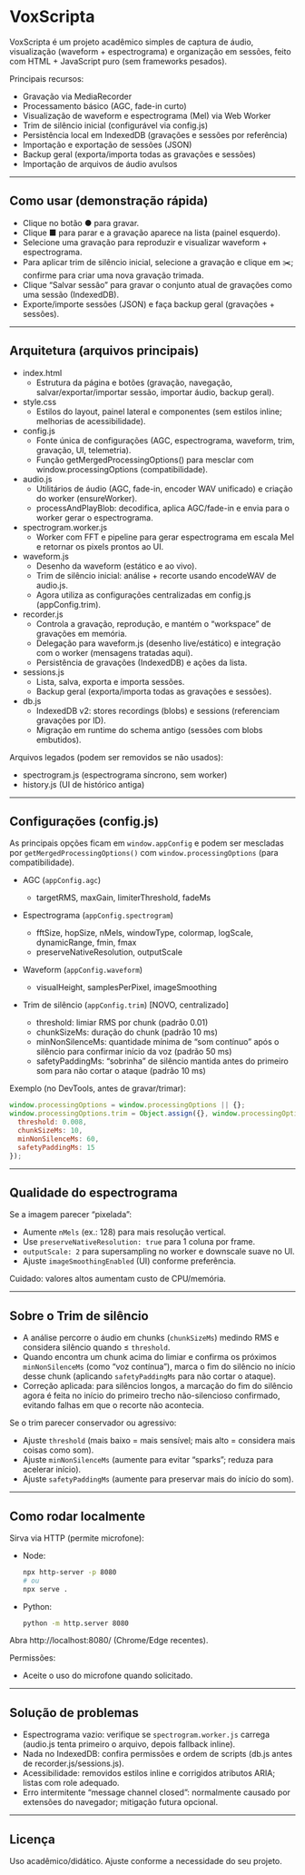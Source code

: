 # VoxScripta

VoxScripta é um projeto acadêmico simples de captura de áudio, visualização (waveform + espectrograma) e organização em sessões, feito com HTML + JavaScript puro (sem frameworks pesados).

Principais recursos:
- Gravação via MediaRecorder
- Processamento básico (AGC, fade-in curto)
- Visualização de waveform e espectrograma (Mel) via Web Worker
- Trim de silêncio inicial (configurável via config.js)
- Persistência local em IndexedDB (gravações e sessões por referência)
- Importação e exportação de sessões (JSON)
- Backup geral (exporta/importa todas as gravações e sessões)
- Importação de arquivos de áudio avulsos

---

## Como usar (demonstração rápida)

- Clique no botão ● para gravar.
- Clique ■ para parar e a gravação aparece na lista (painel esquerdo).
- Selecione uma gravação para reproduzir e visualizar waveform + espectrograma.
- Para aplicar trim de silêncio inicial, selecione a gravação e clique em ✂️; confirme para criar uma nova gravação trimada.
- Clique “Salvar sessão” para gravar o conjunto atual de gravações como uma sessão (IndexedDB).
- Exporte/importe sessões (JSON) e faça backup geral (gravações + sessões).

---

## Arquitetura (arquivos principais)

- index.html
  - Estrutura da página e botões (gravação, navegação, salvar/exportar/importar sessão, importar áudio, backup geral).
- style.css
  - Estilos do layout, painel lateral e componentes (sem estilos inline; melhorias de acessibilidade).
- config.js
  - Fonte única de configurações (AGC, espectrograma, waveform, trim, gravação, UI, telemetria).
  - Função getMergedProcessingOptions() para mesclar com window.processingOptions (compatibilidade).
- audio.js
  - Utilitários de áudio (AGC, fade-in, encoder WAV unificado) e criação do worker (ensureWorker).
  - processAndPlayBlob: decodifica, aplica AGC/fade-in e envia para o worker gerar o espectrograma.
- spectrogram.worker.js
  - Worker com FFT e pipeline para gerar espectrograma em escala Mel e retornar os pixels prontos ao UI.
- waveform.js
  - Desenho da waveform (estático e ao vivo).
  - Trim de silêncio inicial: análise + recorte usando encodeWAV de audio.js.
  - Agora utiliza as configurações centralizadas em config.js (appConfig.trim).
- recorder.js
  - Controla a gravação, reprodução, e mantém o “workspace” de gravações em memória.
  - Delegação para waveform.js (desenho live/estático) e integração com o worker (mensagens tratadas aqui).
  - Persistência de gravações (IndexedDB) e ações da lista.
- sessions.js
  - Lista, salva, exporta e importa sessões.
  - Backup geral (exporta/importa todas as gravações e sessões).
- db.js
  - IndexedDB v2: stores recordings (blobs) e sessions (referenciam gravações por ID).
  - Migração em runtime do schema antigo (sessões com blobs embutidos).

Arquivos legados (podem ser removidos se não usados):
- spectrogram.js (espectrograma síncrono, sem worker)
- history.js (UI de histórico antiga)

---

## Configurações (config.js)

As principais opções ficam em `window.appConfig` e podem ser mescladas por `getMergedProcessingOptions()` com `window.processingOptions` (para compatibilidade).

- AGC (`appConfig.agc`)
  - targetRMS, maxGain, limiterThreshold, fadeMs

- Espectrograma (`appConfig.spectrogram`)
  - fftSize, hopSize, nMels, windowType, colormap, logScale, dynamicRange, fmin, fmax
  - preserveNativeResolution, outputScale

- Waveform (`appConfig.waveform`)
  - visualHeight, samplesPerPixel, imageSmoothing

- Trim de silêncio (`appConfig.trim`) [NOVO, centralizado]
  - threshold: limiar RMS por chunk (padrão 0.01)
  - chunkSizeMs: duração do chunk (padrão 10 ms)
  - minNonSilenceMs: quantidade mínima de “som contínuo” após o silêncio para confirmar início da voz (padrão 50 ms)
  - safetyPaddingMs: “sobrinha” de silêncio mantida antes do primeiro som para não cortar o ataque (padrão 10 ms)

Exemplo (no DevTools, antes de gravar/trimar):
```js
window.processingOptions = window.processingOptions || {};
window.processingOptions.trim = Object.assign({}, window.processingOptions.trim, {
  threshold: 0.008,
  chunkSizeMs: 10,
  minNonSilenceMs: 60,
  safetyPaddingMs: 15
});
```

---

## Qualidade do espectrograma

Se a imagem parecer “pixelada”:
- Aumente `nMels` (ex.: 128) para mais resolução vertical.
- Use `preserveNativeResolution: true` para 1 coluna por frame.
- `outputScale: 2` para supersampling no worker e downscale suave no UI.
- Ajuste `imageSmoothingEnabled` (UI) conforme preferência.

Cuidado: valores altos aumentam custo de CPU/memória.

---

## Sobre o Trim de silêncio

- A análise percorre o áudio em chunks (`chunkSizeMs`) medindo RMS e considera silêncio quando ≤ `threshold`.
- Quando encontra um chunk acima do limiar e confirma os próximos `minNonSilenceMs` (como “voz contínua”), marca o fim do silêncio no início desse chunk (aplicando `safetyPaddingMs` para não cortar o ataque).
- Correção aplicada: para silêncios longos, a marcação do fim do silêncio agora é feita no início do primeiro trecho não-silencioso confirmado, evitando falhas em que o recorte não acontecia.

Se o trim parecer conservador ou agressivo:
- Ajuste `threshold` (mais baixo = mais sensível; mais alto = considera mais coisas como som).
- Ajuste `minNonSilenceMs` (aumente para evitar “sparks”; reduza para acelerar início).
- Ajuste `safetyPaddingMs` (aumente para preservar mais do início do som).

---

## Como rodar localmente

Sirva via HTTP (permite microfone):
- Node:
  ```bash
  npx http-server -p 8080
  # ou
  npx serve .
  ```
- Python:
  ```bash
  python -m http.server 8080
  ```

Abra http://localhost:8080/ (Chrome/Edge recentes).

Permissões:
- Aceite o uso do microfone quando solicitado.

---

## Solução de problemas

- Espectrograma vazio: verifique se `spectrogram.worker.js` carrega (audio.js tenta primeiro o arquivo, depois fallback inline).
- Nada no IndexedDB: confira permissões e ordem de scripts (db.js antes de recorder.js/sessions.js).
- Acessibilidade: removidos estilos inline e corrigidos atributos ARIA; listas com role adequado.
- Erro intermitente “message channel closed”: normalmente causado por extensões do navegador; mitigação futura opcional.

---

## Licença

Uso acadêmico/didático. Ajuste conforme a necessidade do seu projeto.